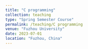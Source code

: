 ```yaml
---
title: "C programming"
collection: teaching
type: "Spring Semester Course"
permalink: /teaching/C programming
venue: "Fuzhou University"
date: 2023-07-01
location: "Fuzhou, China"
---
```

